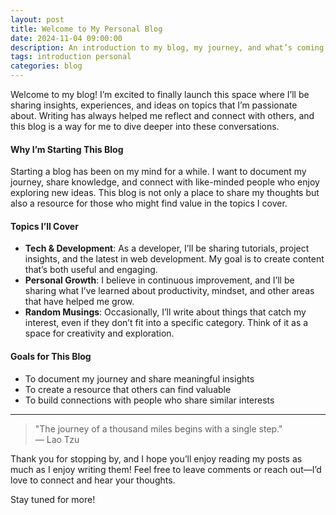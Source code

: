 ```yaml
---
layout: post
title: Welcome to My Personal Blog
date: 2024-11-04 09:00:00
description: An introduction to my blog, my journey, and what’s coming next.
tags: introduction personal
categories: blog
---
```


Welcome to my blog! I’m excited to finally launch this space where I’ll be sharing insights, experiences, and ideas on topics that I’m passionate about. Writing has always helped me reflect and connect with others, and this blog is a way for me to dive deeper into these conversations.

#### Why I’m Starting This Blog

Starting a blog has been on my mind for a while. I want to document my journey, share knowledge, and connect with like-minded people who enjoy exploring new ideas. This blog is not only a place to share my thoughts but also a resource for those who might find value in the topics I cover.

#### Topics I’ll Cover

- **Tech & Development**: As a developer, I’ll be sharing tutorials, project insights, and the latest in web development. My goal is to create content that’s both useful and engaging.
- **Personal Growth**: I believe in continuous improvement, and I’ll be sharing what I’ve learned about productivity, mindset, and other areas that have helped me grow.
- **Random Musings**: Occasionally, I’ll write about things that catch my interest, even if they don’t fit into a specific category. Think of it as a space for creativity and exploration.

#### Goals for This Blog

- To document my journey and share meaningful insights
- To create a resource that others can find valuable
- To build connections with people who share similar interests

<hr>

> "The journey of a thousand miles begins with a single step."  
> — Lao Tzu

Thank you for stopping by, and I hope you’ll enjoy reading my posts as much as I enjoy writing them! Feel free to leave comments or reach out—I’d love to connect and hear your thoughts.

Stay tuned for more!
